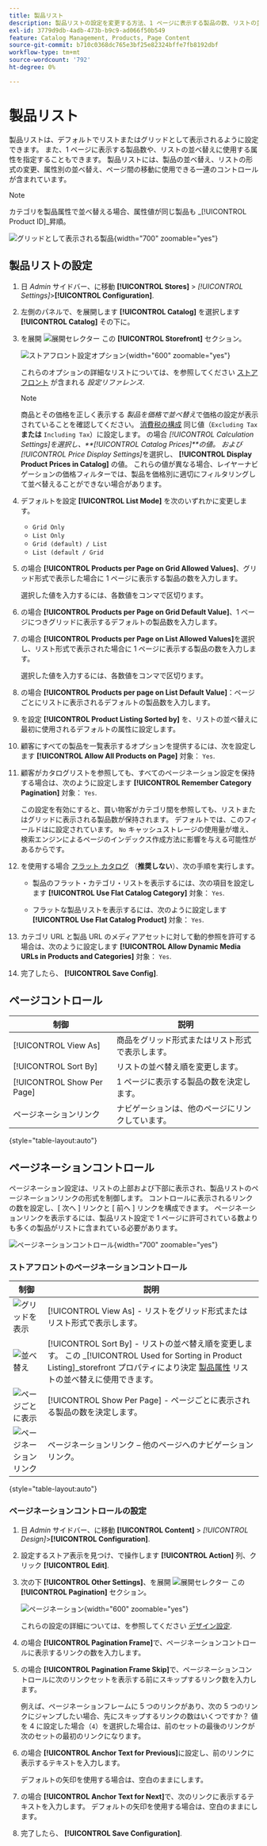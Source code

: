 ```yaml
---
title: 製品リスト
description: 製品リストの設定を変更する方法、1 ページに表示する製品の数、リストの並べ替えに使用する属性を指定する方法について説明します。
exl-id: 3779d9db-4adb-473b-b9c9-ad066f50b549
feature: Catalog Management, Products, Page Content
source-git-commit: b710c0368dc765e3bf25e82324bffe7fb8192dbf
workflow-type: tm+mt
source-wordcount: '792'
ht-degree: 0%

---
```


# 製品リスト

製品リストは、デフォルトでリストまたはグリッドとして表示されるように設定できます。 また、1 ページに表示する製品数や、リストの並べ替えに使用する属性を指定することもできます。 製品リストには、製品の並べ替え、リストの形式の変更、属性別の並べ替え、ページ間の移動に使用できる一連のコントロールが含まれています。

>[!NOTE]
>
>カテゴリを製品属性で並べ替える場合、属性値が同じ製品も _[!UICONTROL Product ID]_昇順。

![グリッドとして表示される製品](./assets/storefront-catalog-page.png){width="700" zoomable="yes"}

## 製品リストの設定

1. 日 _Admin_ サイドバー、に移動 **[!UICONTROL Stores]** > _[!UICONTROL Settings]_>**[!UICONTROL Configuration]**.

1. 左側のパネルで、を展開します **[!UICONTROL Catalog]** を選択します **[!UICONTROL Catalog]** その下に。

1. を展開 ![展開セレクター](../assets/icon-display-expand.png) この **[!UICONTROL Storefront]** セクション。

   ![ストアフロント設定オプション](../configuration-reference/catalog/assets/catalog-storefront.png){width="600" zoomable="yes"}

   これらのオプションの詳細なリストについては、を参照してください [ストアフロント](../configuration-reference/catalog/catalog.md#storefront) が含まれる _設定リファレンス_.

   >[!NOTE]
   >
   >商品とその価格を正しく表示する _製品を価格で並べ替え_&#x200B;で価格の設定が表示されていることを確認してください。 [消費税の構成](../configuration-reference/sales/tax.md) 同じ値（`Excluding Tax` **または** `Including Tax`）に設定します。 の場合 _[!UICONTROL Calculation Settings]_を選択し、**[!UICONTROL Catalog Prices]**の値。 および_[!UICONTROL Price Display Settings]_&#x200B;を選択し、 **[!UICONTROL Display Product Prices in Catalog]** の値。 これらの値が異なる場合、レイヤーナビゲーションの価格フィルターでは、製品を価格別に適切にフィルタリングして並べ替えることができない場合があります。

1. デフォルトを設定 **[!UICONTROL List Mode]** を次のいずれかに変更します。

   - `Grid Only`
   - `List Only`
   - `Grid (default) / List`
   - `List (default / Grid`

1. の場合 **[!UICONTROL Products per Page on Grid Allowed Values]**、グリッド形式で表示した場合に 1 ページに表示する製品の数を入力します。

   選択した値を入力するには、各数値をコンマで区切ります。

1. の場合 **[!UICONTROL Products per Page on Grid Default Value]**、1 ページにつきグリッドに表示するデフォルトの製品数を入力します。

1. の場合 **[!UICONTROL Products per Page on List Allowed Values]**&#x200B;を選択し、リスト形式で表示された場合に 1 ページに表示する製品の数を入力します。

   選択した値を入力するには、各数値をコンマで区切ります。

1. の場合 **[!UICONTROL Products per page on List Default Value]**：ページごとにリストに表示されるデフォルトの製品数を入力します。

1. を設定 **[!UICONTROL Product Listing Sorted by]** を、リストの並べ替えに最初に使用されるデフォルトの属性に設定します。

1. 顧客にすべての製品を一覧表示するオプションを提供するには、次を設定します **[!UICONTROL Allow All Products on Page]** 対象： `Yes`.

1. 顧客がカタログリストを参照しても、すべてのページネーション設定を保持する場合は、次のように設定します **[!UICONTROL Remember Category Pagination]** 対象： `Yes`.

   この設定を有効にすると、買い物客がカテゴリ間を参照しても、リストまたはグリッドに表示される製品数が保持されます。 デフォルトでは、このフィールドはに設定されています。 `No` キャッシュストレージの使用量が増え、検索エンジンによるページのインデックス作成方法に影響を与える可能性があるからです。

1. を使用する場合 [フラット カタログ](catalog-flat.md) （**推奨しない**）、次の手順を実行します。

   - 製品のフラット・カテゴリ・リストを表示するには、次の項目を設定します **[!UICONTROL Use Flat Catalog Category]** 対象： `Yes`.

   - フラットな製品リストを表示するには、次のように設定します **[!UICONTROL Use Flat Catalog Product]** 対象： `Yes`.

1. カテゴリ URL と製品 URL のメディアアセットに対して動的参照を許可する場合は、次のように設定します **[!UICONTROL Allow Dynamic Media URLs in Products and Categories]** 対象： `Yes`.

1. 完了したら、 **[!UICONTROL Save Config]**.

## ページコントロール

| 制御 | 説明 |
|--- |--- |
| [!UICONTROL View As] | 商品をグリッド形式またはリスト形式で表示します。 |
| [!UICONTROL Sort By] | リストの並べ替え順を変更します。 |
| [!UICONTROL Show Per Page] | 1 ページに表示する製品の数を決定します。 |
| ページネーションリンク | ナビゲーションは、他のページにリンクしています。 |

{style="table-layout:auto"}

## ページネーションコントロール

ページネーション設定は、リストの上部および下部に表示され、製品リストのページネーションリンクの形式を制御します。 コントロールに表示されるリンクの数を設定し、[ 次へ ] リンクと [ 前へ ] リンクを構成できます。 ページネーションリンクを表示するには、製品リスト設定で 1 ページに許可されている数よりも多くの製品がリストに含まれている必要があります。

![ページネーションコントロール](./assets/storefront-pagination-controls.png){width="700" zoomable="yes"}

### ストアフロントのページネーションコントロール

| 制御 | 説明 |
|--- |--- |
| ![グリッドを表示](./assets/controls-pagination-list-grid.png) | [!UICONTROL View As] - リストをグリッド形式またはリスト形式で表示します。 |
| ![並べ替え](./assets/control-pagination-sort-by.png) | [!UICONTROL Sort By] - リストの並べ替え順を変更します。 この _[!UICONTROL Used for Sorting in Product Listing]_storefront プロパティにより決定 [製品属性](../catalog/product-attributes.md) リストの並べ替えに使用できます。 |
| ![ページごとに表示](./assets/control-pagination-show-per-page.png) | [!UICONTROL Show Per Page] - ページごとに表示される製品の数を決定します。 |
| ![ページネーションリンク](./assets/control-pagination.png) | ページネーションリンク – 他のページへのナビゲーションリンク。 |

{style="table-layout:auto"}

### ページネーションコントロールの設定

1. 日 _Admin_ サイドバー、に移動 **[!UICONTROL Content]** > _[!UICONTROL Design]_>**[!UICONTROL Configuration]**.

1. 設定するストア表示を見つけ、で操作します **[!UICONTROL Action]** 列、クリック **[!UICONTROL Edit]**.

1. 次の下 **[!UICONTROL Other Settings]**、を展開 ![展開セレクター](../assets/icon-display-expand.png) この **[!UICONTROL Pagination]** セクション。

   ![ページネーション](./assets/config-design-pagination.png){width="600" zoomable="yes"}

   これらの設定の詳細については、を参照してください [デザイン設定](../content-design/configuration.md).

1. の場合 **[!UICONTROL Pagination Frame]**&#x200B;で、ページネーションコントロールに表示するリンクの数を入力します。

1. の場合 **[!UICONTROL Pagination Frame Skip]**&#x200B;で、ページネーションコントロールに次のリンクセットを表示する前にスキップするリンク数を入力します。

   例えば、ページネーションフレームに 5 つのリンクがあり、次の 5 つのリンクにジャンプしたい場合、先にスキップするリンクの数はいくつですか？ 値を 4 に設定した場合（`4`）を選択した場合は、前のセットの最後のリンクが次のセットの最初のリンクになります。

1. の場合 **[!UICONTROL Anchor Text for Previous]**&#x200B;に設定し、前のリンクに表示するテキストを入力します。

   デフォルトの矢印を使用する場合は、空白のままにします。

1. の場合 **[!UICONTROL Anchor Text for Next]**&#x200B;で、次のリンクに表示するテキストを入力します。 デフォルトの矢印を使用する場合は、空白のままにします。

1. 完了したら、 **[!UICONTROL Save Configuration]**.

